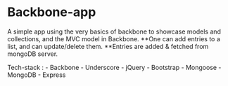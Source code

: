 # Backbone-app
A simple app using the very basics of backbone to showcase models and collections, and the MVC model in Backbone.
**One can add entries to a list, and can update/delete them.
**Entries are added & fetched from mongoDB server.

Tech-stack :
	- Backbone
	- Underscore
	- jQuery
	- Bootstrap
	- Mongoose 
	- MongoDB
	- Express

